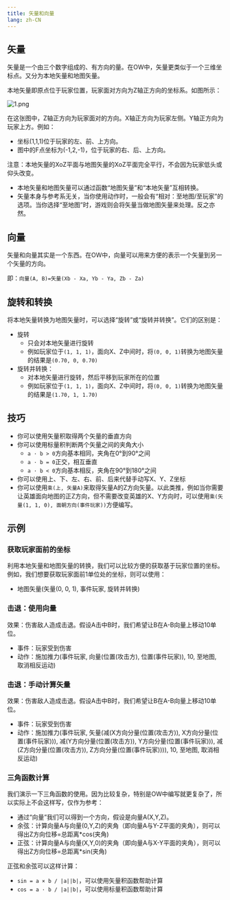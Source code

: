 ```yaml
---
title: 矢量和向量
lang: zh-CN
---
```


## 矢量

矢量是一个由三个数字组成的、有方向的量。在OW中，矢量更类似于一个三维坐标点。又分为本地矢量和地图矢量。

本地矢量即原点位于玩家位置，玩家面对方向为Z轴正方向的坐标系。如图所示：

![1.png](http://http.cdn.sylibs.com/workshop/docs/manual_vector.png)

在这张图中，Z轴正方向为玩家面对的方向。X轴正方向为玩家左侧。Y轴正方向为玩家上方。例如：

* 坐标(1,1,1)位于玩家的左、前、上方向。
* 图中的F点坐标为(-1,2,-1)，位于玩家的右、后、上方向。

注意：本地矢量的XoZ平面与地图矢量的XoZ平面完全平行，不会因为玩家低头或仰头改变。

* 本地矢量和地图矢量可以通过函数“地图矢量”和“本地矢量”互相转换。
* 矢量本身与参考系无关，当你使用动作时，一般会有“相对：至地图/至玩家”的选项。当你选择“至地图”时，游戏则会将矢量当做地图矢量来处理。反之亦然。

## 向量

矢量和向量其实是一个东西。在OW中，向量可以用来方便的表示一个矢量到另一个矢量的方向。

即：`向量(A, B)=矢量(Xb - Xa, Yb - Ya, Zb - Za)`

## 旋转和转换

将本地矢量转换为地图矢量时，可以选择“旋转”或“旋转并转换”。它们的区别是：

* 旋转
    * 只会对本地矢量进行旋转
    * 例如玩家位于`(1, 1, 1)`，面向X、Z中间时，将`(0, 0, 1)`转换为地图矢量的结果是`(0.70, 0, 0.70)`
* 旋转并转换：
    * 对本地矢量进行旋转，然后平移到玩家所在的位置
    * 例如玩家位于`(1, 1, 1)`，面向X、Z中间时，将`(0, 0, 1)`转换为地图矢量的结果是`(1.70, 1, 1.70)`

## 技巧

* 你可以使用矢量积取得两个矢量的垂直方向
* 你可以使用标量积判断两个矢量之间的夹角大小
  * `a · b > 0`方向基本相同，夹角在0°到90°之间
  * `a · b = 0`正交，相互垂直
  * `a · b < 0`方向基本相反，夹角在90°到180°之间
* 你可以使用上、下、左、右、前、后来代替手动写X、Y、Z坐标
* 你可以使用`乘(上, 矢量A)`来取得矢量A的Z方向矢量。以此类推，例如当你需要让英雄面向地图的正Z方向，但不需要改变英雄的X、Y方向时，可以使用`乘(矢量(1, 1, 0), 面朝方向(事件玩家))`方便编写。

## 示例

### 获取玩家面前的坐标

利用本地矢量和地图矢量的转换，我们可以比较方便的获取基于玩家位置的坐标。例如，我们想要获取玩家面前1单位处的坐标，则可以使用：

* 地图矢量(矢量(0, 0, 1), 事件玩家, 旋转并转换)

### 击退：使用向量

效果：伤害敌人造成击退。假设A击中B时，我们希望让B在A-B向量上移动10单位。

* 事件：玩家受到伤害
* 动作：施加推力(事件玩家, 向量(位置(攻击方), 位置(事件玩家)), 10, 至地图, 取消相反运动)

### 击退：手动计算矢量

效果：伤害敌人造成击退。假设A击中B时，我们希望让B在A-B向量上移动10单位。

* 事件：玩家受到伤害
* 动作：施加推力(事件玩家, 矢量(减(X方向分量(位置(攻击方)), X方向分量(位置(事件玩家))), 减(Y方向分量(位置(攻击方)), Y方向分量(位置(事件玩家))), 减(Z方向分量(位置(攻击方)), Z方向分量(位置(事件玩家)))), 10, 至地图, 取消相反运动)

### 三角函数计算

我们演示一下三角函数的使用。因为比较复杂，特别是OW中编写就更复杂了，所以实际上不会这样写，仅作为参考：

* 通过“向量”我们可以得到一个方向，假设是向量A(X,Y,Z)。
* 余弦：计算向量A与向量(0,Y,Z)的夹角（即向量A与Y-Z平面的夹角），则可以得出Z方向位移=总距离*cos(夹角)
* 正弦：计算向量A与向量(X,Y,0)的夹角（即向量A与X-Y平面的夹角），则可以得出Z方向位移=总距离*sin(夹角)

正弦和余弦可以这样计算：

* `sin = a × b / |a||b|`，可以使用矢量积函数帮助计算
* `cos = a · b / |a||b|`，可以使用标量积函数帮助计算
